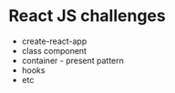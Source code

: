 # React JS challenges

- create-react-app
- class component
- container - present pattern
- hooks
- etc
